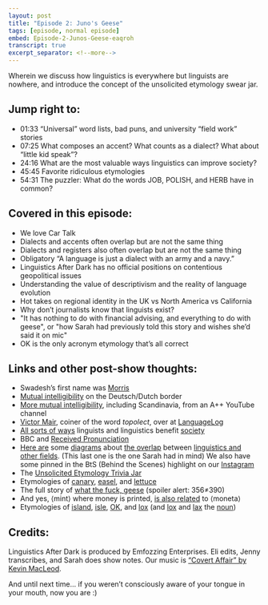 ```yaml
---
layout: post
title: "Episode 2: Juno's Geese"
tags: [episode, normal episode]
embed: Episode-2-Junos-Geese-eaqroh
transcript: true
excerpt_separator: <!--more-->
---
```


Wherein we discuss how linguistics is everywhere but linguists are nowhere, and introduce the concept of the unsolicited etymology swear jar.
<!--more-->

## Jump right to:

- 01:33 “Universal” word lists, bad puns, and university “field work” stories
- 07:25 What composes an accent? What counts as a dialect? What about “little kid speak”?
- 24:16 What are the most valuable ways linguistics can improve society?
- 45:45 Favorite ridiculous etymologies
- 54:31 The puzzler: What do the words JOB, POLISH, and HERB have in common?

## Covered in this episode:

- We love Car Talk
- Dialects and accents often overlap but are not the same thing
- Dialects and registers also often overlap but are not the same thing
- Obligatory “A language is just a dialect with an army and a navy.”
- Linguistics After Dark has no official positions on contentious geopolitical issues
- Understanding the value of descriptivism and the reality of language evolution
- Hot takes on regional identity in the UK vs North America vs California
- Why don’t journalists know that linguists exist?
- "It has nothing to do with financial advising, and everything to do with geese", or "how Sarah had previously told this story and wishes she’d said it on mic"
- OK is the only acronym etymology that’s all correct

## Links and other post-show thoughts:

- Swadesh’s first name was [Morris](https://en.wikipedia.org/wiki/Morris_Swadesh)
- [Mutual intelligibility](https://bit.ly/2vvkH0a) on the Deutsch/Dutch border
- [More mutual intelligibility](https://youtu.be/E042GHlUgoQ), including Scandinavia, from an A++ YouTube channel
- [Victor Mair](https://languagelog.ldc.upenn.edu/nll/?author=13), coiner of the word *topolect*, over at [LanguageLog](https://languagelog.ldc.upenn.edu/nll/)
- [All sorts of ways](https://www.omniglot.com/language/careers.htm) linguists and linguistics benefit [society](https://www.linguisticsociety.org/content/why-major-linguistics)
- BBC and [Received Pronunciation](https://www.phon.ucl.ac.uk/home/wells/rphappened.htm)
- [Here are](https://bit.ly/38rOhCf) some [diagrams](https://bit.ly/2whrr2f) about [the overlap](https://bit.ly/2UQJbvq) between [linguistics and other fields](https://bit.ly/2uJ6BZ8). (This last one is the one Sarah had in mind) We also have some pinned in the BtS (Behind the Scenes) highlight on our [Instagram](https://www.instagram.com/lxadpodcast/)
- The [Unsolicited Etymology Trivia Jar](https://bit.ly/2URGRo2)
- Etymologies of [canary](https://www.etymonline.com/word/canary), [easel](https://www.etymonline.com/word/easel), and [lettuce](https://www.etymonline.com/word/lettuce)
- The full story of [what the fuck, geese](https://bit.ly/2w8wj9E) (spoiler alert: 356≠390)
- And yes, ⟨mint⟩ where money is printed, [is also related](https://www.etymonline.com/word/mint) to ⟨moneta⟩
- Etymologies of [island](https://www.etymonline.com/word/island), [isle](https://www.etymonline.com/word/isle), [OK](https://www.etymonline.com/word/OK), and [lox](https://www.etymonline.com/word/lox) (and [lox](https://en.wiktionary.org/wiki/lox#Etymology_1) and [lax](https://www.etymonline.com/word/lax) the [noun](https://en.wiktionary.org/wiki/lax#Etymology_1))

## Credits:

Linguistics After Dark is produced by Emfozzing Enterprises. Eli edits, Jenny transcribes, and Sarah does show notes. Our music is  [“Covert Affair” by Kevin MacLeod][music-credit].

And until next time… if you weren’t consciously aware of your tongue in your mouth, now you are :)

[music-credit]: https://incompetech.filmmusic.io/song/3558-covert-affair/
